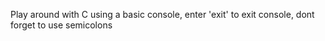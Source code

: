 Play around with C using a basic console, enter 'exit' to exit console, dont forget to use semicolons
